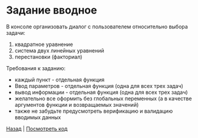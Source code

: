 # Задание вводное

В консоле организовать диалог с пользователем относительно выбора задачи:
1. квадратное уравнение
2. система двух линейных уравнений
3. перестановки (факториал)

Требования к заданию:
- каждый пункт - отдельная функция
- Ввод параметров - отдельная функция (одна для всех трех задач)
- вывод информации - отдельная функция (одна для всех трех задач)
- желательно все оформить без глобальных переменных (а в качестве аргументов функции и возвращаемых значений)
- также не забудьте предусмотреть верификацию и валидацию вводимых данных

[Назад](../README.md) | 
[Посмотреть код](../ProgramInC/Z1entranceControl.c)